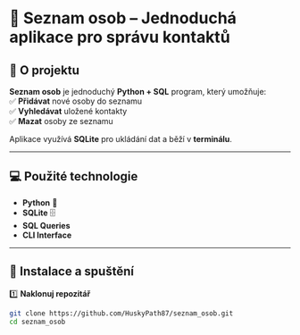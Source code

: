 # 📌 Seznam osob – Jednoduchá aplikace pro správu kontaktů  

## 📝 O projektu  
**Seznam osob** je jednoduchý **Python + SQL** program, který umožňuje:  
✅ **Přidávat** nové osoby do seznamu  
✅ **Vyhledávat** uložené kontakty  
✅ **Mazat** osoby ze seznamu  

Aplikace využívá **SQLite** pro ukládání dat a běží v **terminálu**.  

---

## 💻 Použité technologie  
- **Python** 🐍  
- **SQLite** 🗄  
- **SQL Queries**  
- **CLI Interface**  

---

## 🚀 Instalace a spuštění  

1️⃣ **Naklonuj repozitář**  
```bash
git clone https://github.com/HuskyPath87/seznam_osob.git
cd seznam_osob
